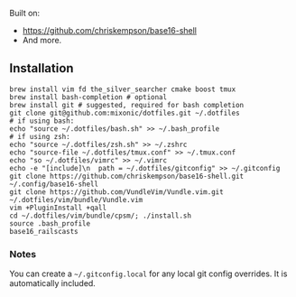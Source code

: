 Built on:

* https://github.com/chriskempson/base16-shell
* And more.

## Installation

```
brew install vim fd the_silver_searcher cmake boost tmux
brew install bash-completion # optional
brew install git # suggested, required for bash completion
git clone git@github.com:mixonic/dotfiles.git ~/.dotfiles
# if using bash:
echo "source ~/.dotfiles/bash.sh" >> ~/.bash_profile
# if using zsh:
echo "source ~/.dotfiles/zsh.sh" >> ~/.zshrc
echo "source-file ~/.dotfiles/tmux.conf" >> ~/.tmux.conf
echo "so ~/.dotfiles/vimrc" >> ~/.vimrc
echo -e "[include]\n  path = ~/.dotfiles/gitconfig" >> ~/.gitconfig
git clone https://github.com/chriskempson/base16-shell.git ~/.config/base16-shell
git clone https://github.com/VundleVim/Vundle.vim.git ~/.dotfiles/vim/bundle/Vundle.vim
vim +PluginInstall +qall
cd ~/.dotfiles/vim/bundle/cpsm/; ./install.sh
source .bash_profile
base16_railscasts
```

### Notes

You can create a `~/.gitconfig.local` for any local git config overrides. It
is automatically included.
